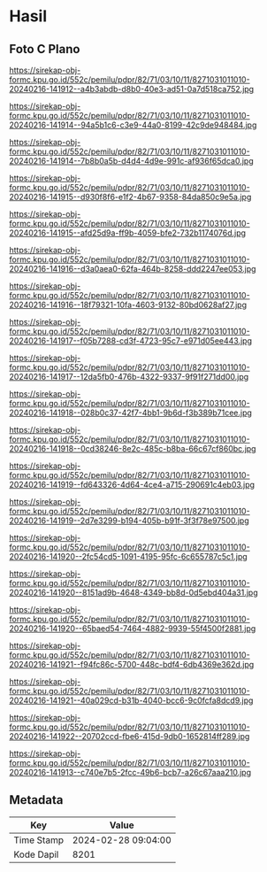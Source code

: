 # Hasil

## Foto C Plano

https://sirekap-obj-formc.kpu.go.id/552c/pemilu/pdpr/82/71/03/10/11/8271031011010-20240216-141912--a4b3abdb-d8b0-40e3-ad51-0a7d518ca752.jpg

https://sirekap-obj-formc.kpu.go.id/552c/pemilu/pdpr/82/71/03/10/11/8271031011010-20240216-141914--94a5b1c6-c3e9-44a0-8199-42c9de948484.jpg

https://sirekap-obj-formc.kpu.go.id/552c/pemilu/pdpr/82/71/03/10/11/8271031011010-20240216-141914--7b8b0a5b-d4d4-4d9e-991c-af936f65dca0.jpg

https://sirekap-obj-formc.kpu.go.id/552c/pemilu/pdpr/82/71/03/10/11/8271031011010-20240216-141915--d930f8f6-e1f2-4b67-9358-84da850c9e5a.jpg

https://sirekap-obj-formc.kpu.go.id/552c/pemilu/pdpr/82/71/03/10/11/8271031011010-20240216-141915--afd25d9a-ff9b-4059-bfe2-732b1174076d.jpg

https://sirekap-obj-formc.kpu.go.id/552c/pemilu/pdpr/82/71/03/10/11/8271031011010-20240216-141916--d3a0aea0-62fa-464b-8258-ddd2247ee053.jpg

https://sirekap-obj-formc.kpu.go.id/552c/pemilu/pdpr/82/71/03/10/11/8271031011010-20240216-141916--18f79321-10fa-4603-9132-80bd0628af27.jpg

https://sirekap-obj-formc.kpu.go.id/552c/pemilu/pdpr/82/71/03/10/11/8271031011010-20240216-141917--f05b7288-cd3f-4723-95c7-e971d05ee443.jpg

https://sirekap-obj-formc.kpu.go.id/552c/pemilu/pdpr/82/71/03/10/11/8271031011010-20240216-141917--12da5fb0-476b-4322-9337-9f91f271dd00.jpg

https://sirekap-obj-formc.kpu.go.id/552c/pemilu/pdpr/82/71/03/10/11/8271031011010-20240216-141918--028b0c37-42f7-4bb1-9b6d-f3b389b71cee.jpg

https://sirekap-obj-formc.kpu.go.id/552c/pemilu/pdpr/82/71/03/10/11/8271031011010-20240216-141918--0cd38246-8e2c-485c-b8ba-66c67cf860bc.jpg

https://sirekap-obj-formc.kpu.go.id/552c/pemilu/pdpr/82/71/03/10/11/8271031011010-20240216-141919--fd643326-4d64-4ce4-a715-290691c4eb03.jpg

https://sirekap-obj-formc.kpu.go.id/552c/pemilu/pdpr/82/71/03/10/11/8271031011010-20240216-141919--2d7e3299-b194-405b-b91f-3f3f78e97500.jpg

https://sirekap-obj-formc.kpu.go.id/552c/pemilu/pdpr/82/71/03/10/11/8271031011010-20240216-141920--2fc54cd5-1091-4195-95fc-6c655787c5c1.jpg

https://sirekap-obj-formc.kpu.go.id/552c/pemilu/pdpr/82/71/03/10/11/8271031011010-20240216-141920--8151ad9b-4648-4349-bb8d-0d5ebd404a31.jpg

https://sirekap-obj-formc.kpu.go.id/552c/pemilu/pdpr/82/71/03/10/11/8271031011010-20240216-141920--65baed54-7464-4882-9939-55f4500f2881.jpg

https://sirekap-obj-formc.kpu.go.id/552c/pemilu/pdpr/82/71/03/10/11/8271031011010-20240216-141921--f94fc86c-5700-448c-bdf4-6db4369e362d.jpg

https://sirekap-obj-formc.kpu.go.id/552c/pemilu/pdpr/82/71/03/10/11/8271031011010-20240216-141921--40a029cd-b31b-4040-bcc6-9c0fcfa8dcd9.jpg

https://sirekap-obj-formc.kpu.go.id/552c/pemilu/pdpr/82/71/03/10/11/8271031011010-20240216-141922--20702ccd-fbe6-415d-9db0-1652814ff289.jpg

https://sirekap-obj-formc.kpu.go.id/552c/pemilu/pdpr/82/71/03/10/11/8271031011010-20240216-141913--c740e7b5-2fcc-49b6-bcb7-a26c67aaa210.jpg


## Metadata

| Key        | Value               |
| ---------- | ------------------- |
| Time Stamp | 2024-02-28 09:04:00 |
| Kode Dapil | 8201                |



